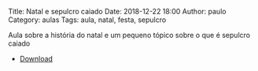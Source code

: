 Title: Natal e sepulcro caiado
Date: 2018-12-22 18:00
Author: paulo
Category: aulas
Tags: aula, natal, festa, sepulcro

Aula sobre a história do natal e um pequeno tópico sobre o que é sepulcro caiado

- [Download](https://www.dropbox.com/s/ig42vyldckw5yf6/AULA%20-%20EBD%20-%2022%3A12%3A2018.pdf?dl=1)
